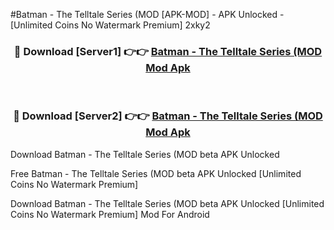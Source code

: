 #Batman - The Telltale Series (MOD [APK-MOD] - APK Unlocked - [Unlimited Coins No Watermark Premium] 2xky2



<div align="center">

<h3>🔴 Download [Server1] 👉👉 <a href="https://momento.my/?title=Batman_-_The_Telltale_Series_(MOD">Batman - The Telltale Series (MOD Mod Apk</a></h3><br>

<h3>🔴 Download [Server2] 👉👉 <a href="https://momento.my/?title=Batman_-_The_Telltale_Series_(MOD">Batman - The Telltale Series (MOD Mod Apk</a></h3>
</div>



Download Batman - The Telltale Series (MOD beta APK Unlocked

Free Batman - The Telltale Series (MOD beta APK Unlocked [Unlimited Coins No Watermark Premium]

Download Batman - The Telltale Series (MOD beta APK Unlocked [Unlimited Coins No Watermark Premium] Mod For Android
